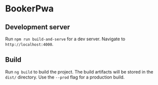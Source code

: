 # BookerPwa

## Development server

Run `npm run build-and-serve` for a dev server. Navigate to `http://localhost:4000`.

## Build

Run `ng build` to build the project. The build artifacts will be stored in the `dist/` directory. Use the `--prod` flag for a production build.
